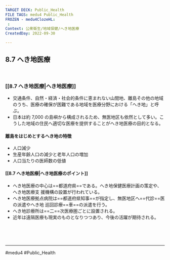 ```yaml
---
TARGET DECK: Public_Health
FILE TAGS: medu4 Public_Health
FROZEN - medu4ClozeHL:
 : 
Context: 公衆衛生/地域保健/へき地医療
CreatedDay: 2022-09-30

---
```


## 8.7 へき地医療

<br>


### [[8.7 へき地医療|へき地医療]]
- 交通条件、自然・経済・社会的条件に恵まれない山間地、離島その他の地域のうち、医療の確保が困難である地域を医療分野における「へき地」と呼ぶ。
- 日本は約 7,000 の島嶼から構成されるため、無医地区も依然として多い。こうした地域の住民へ適切な医療を提供することがへき地医療の目的となる。
#### 離島をはじめとするへき地の特徴
- 人口減少
- 生産年齢人口の減少と老年人口の増加
- 人口当たりの医師数の低値



#### [[8.7 へき地医療|へき地医療のポイント]]
- へき地医療の中心は==都道府県==である。へき地保健医療計画の策定や、へき地医療支 援機構の設置が行われている。
- へき地医療拠点病院は==都道府県知事==が指定し、無医地区へ==代診==医の派遣やへき地 巡回診療==車==の派遣を行う。
- へき地診療所は==二==次医療圏ごとに設置される。
- 近年は遠隔医療も現実のものとなりつつあり、今後の活躍が期待される。
 
<!--ID: 1664685324093-->




<br><br><br>

---
#medu4 #Public_Health

